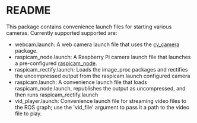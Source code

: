 # README #

This package contains convenience launch files for starting various cameras.
Currently supported supported are:

* webcam.launch: A web camera launch file that uses the [cv\_camera](http://wiki.ros.org/cv_camera) package.
* raspicam\_node.launch: A Raspberry Pi camera launch file that launches a pre-configured [raspicam\_node](https://github.com/fpasteau/raspicam_node).
* raspicam\_rectify.launch: Loads the image\_proc packages and rectifies the uncompressed output from the raspicam.launch configured camera
* raspicam.launch: A convenience launch file that loads raspicam\_node.launch, republishes the output as uncompressed, and then runs raspicam\_rectify.launch
* vid\_player.launch: Convenience launch file for streaming video files to the ROS graph; use the 'vid\_file' argument to pass it a path to the video file to play.
